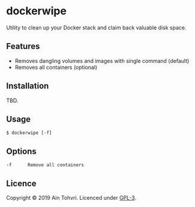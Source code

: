 # dockerwipe

Utility to clean up your Docker stack and claim back valuable disk space.

## Features

- Removes dangling volumes and images with single command (default)
- Removes all containers (optional)

## Installation

TBD.

## Usage

    $ dockerwipe [-f]

## Options

```
-f      Remove all containers
```

## Licence

Copyright © 2019 Ain Tohvri. Licenced under [GPL-3](LICENSE).
